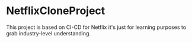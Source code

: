 # NetflixCloneProject
This project is based on CI-CD for Netflix it's just for learning purposes to grab industry-level understanding.
